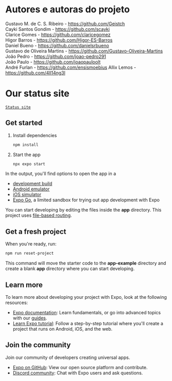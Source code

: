 # Autores e autoras do projeto
Gustavo M. de C. S. Ribeiro - https://github.com/Geistch  
Cayki Santos Gondim - https://github.com/scayki  
Clarice Gomes - https://github.com/claricegomez  
Higor Barros - https://github.com/Higor-ES-Barros  
Daniel Bueno - https://github.com/danielsrbueno  
Gustavo de Oliveira Martins - https://github.com/Gustavo-Oliveira-Martins  
João Pedro - https://github.com/joao-pedro291  
João Paulo - https://github.com/joaopauloolt  
André Furlan - https://github.com/ensismoebius
Allix Lemos - https://github.com/4ll14ng3l

# Our status site

[`Status site`](https://ensismoebius.github.io/projetoDsTardeTurmaAB/participacao.html)

## Get started

1. Install dependencies

   ```bash
   npm install
   ```

2. Start the app

   ```bash
   npx expo start
   ```

In the output, you'll find options to open the app in a

- [development build](https://docs.expo.dev/develop/development-builds/introduction/)
- [Android emulator](https://docs.expo.dev/workflow/android-studio-emulator/)
- [iOS simulator](https://docs.expo.dev/workflow/ios-simulator/)
- [Expo Go](https://expo.dev/go), a limited sandbox for trying out app development with Expo

You can start developing by editing the files inside the **app** directory. This project uses [file-based routing](https://docs.expo.dev/router/introduction).

## Get a fresh project

When you're ready, run:

```bash
npm run reset-project
```

This command will move the starter code to the **app-example** directory and create a blank **app** directory where you can start developing.

## Learn more

To learn more about developing your project with Expo, look at the following resources:

- [Expo documentation](https://docs.expo.dev/): Learn fundamentals, or go into advanced topics with our [guides](https://docs.expo.dev/guides).
- [Learn Expo tutorial](https://docs.expo.dev/tutorial/introduction/): Follow a step-by-step tutorial where you'll create a project that runs on Android, iOS, and the web.

## Join the community

Join our community of developers creating universal apps.

- [Expo on GitHub](https://github.com/expo/expo): View our open source platform and contribute.
- [Discord community](https://chat.expo.dev): Chat with Expo users and ask questions.
